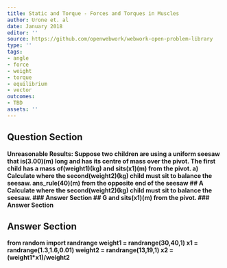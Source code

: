 ```yaml
---
title: Static and Torque - Forces and Torques in Muscles
author: Urone et. al
date: January 2018
editor: ''
source: https://github.com/openwebwork/webwork-open-problem-library
type: ''
tags:
- angle
- force
- weight
- torque
- equilibrium
- vector
outcomes:
- TBD
assets: ''
---
```


## Question Section 

<b>
Unreasonable Results: Suppose two children are using a uniform seesaw that is(3.00)(m) long and has its centre of mass over the pivot. The first child has a mass of(weight1)(kg) and sits(x1)(m) from the pivot. 
a) Calculate where the second(weight2)(kg) child must sit to balance the seesaw.
ans_rule(40)(m) from the opposite end of the seesaw
## A
Calculate where the second(weight2)(kg) child must sit to balance the seesaw.
### Answer Section
## G
and sits(x1)(m) from the pivot. 
### Answer Section


## Answer Section

from random import randrange
weight1 = randrange(30,40,1)
x1 = randrange(1.3,1.6,0.01)
weight2 = randrange(13,19,1)
x2 = (weight1*x1)/weight2